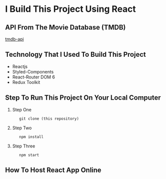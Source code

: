 # I Build This Project Using React 

## API From The Movie Database (TMDB)
[tmdb-api](https://)

## Technology That I Used To Build This Project
- Reactjs
- Styled-Components
- React-Router DOM 6
- Redux Toolkit

## Step To Run This Project On Your Local Computer
1. Step One
   ```shell
      git clone (this repository)
   ```
2. Step Two
   ```shell
      npm install
   ```

3. Step Three
   ```shell
      npm start
   ```

## How To Host React App Online


<!-- #### run this command to allow access repository from another user on windwos
- ```git config --global --add safe.directory https://github.com/muhammadraazy/fun-movies.git``` -->